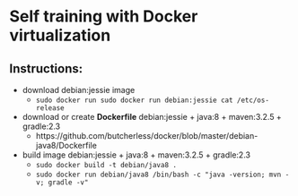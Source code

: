 <h1>Self training with Docker virtualization</h1>

<h2>Instructions:</h2>

<ul>
  <li> download debian:jessie image
    <ul>
      <li><code>sudo docker run sudo docker run debian:jessie cat /etc/os-release</code>
    </ul>
    <li> download or create <b>Dockerfile</b> debian:jessie + java:8 + maven:3.2.5 + gradle:2.3
    <ul>
      <li>https://github.com/butcherless/docker/blob/master/debian-java8/Dockerfile
    </ul>
    <li> build image debian:jessie + java:8 + maven:3.2.5 + gradle:2.3
    <ul>
      <li><code>sudo docker build -t debian/java8 .</code>
      <li><code>sudo docker run debian/java8 /bin/bash -c "java -version; mvn -v; gradle -v"</code>
    </ul>
  
</ul>
